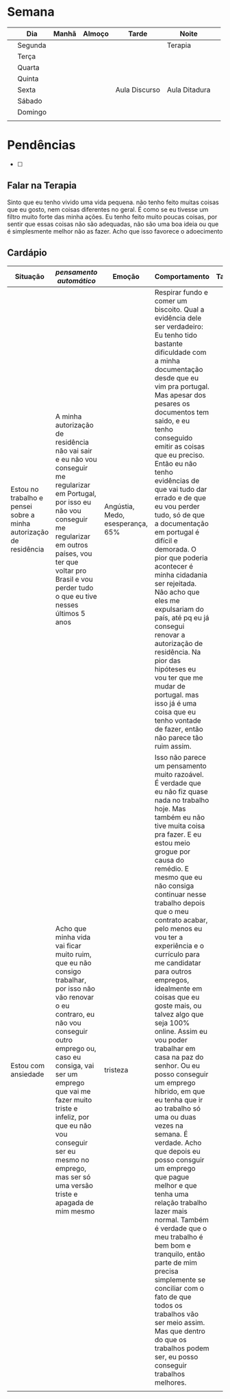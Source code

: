 # Semana
|     | **Dia** | Manhã | Almoço | Tarde         | Noite         |     |
| --- | ------- | ----- | ------ | ------------- | ------------- | --- |
|     | Segunda |       |        |               | Terapia       |     |
|     | Terça   |       |        |               |               |     |
|     | Quarta  |       |        |               |               |     |
|     | Quinta  |       |        |               |               |     |
|     | Sexta   |       |        | Aula Discurso | Aula Ditadura |     |
|     | Sábado  |       |        |               |               |     |
|     | Domingo |       |        |               |               |     |
|     |         |       |        |               |               |     |

# Pendências
- [ ] 

## Falar na Terapia
Sinto que eu tenho vivido uma vida pequena. não tenho feito muitas coisas que eu gosto, nem coisas diferentes no geral. É como se eu tivesse um  filtro muito forte das minha ações. Eu tenho feito muito poucas coisas, por sentir que essas coisas não são adequadas, não são uma boa ideia ou que é simplesmente melhor não as fazer. Acho que isso favorece o adoecimento

## Cardápio

| Situação                                                           | *pensamento automático*                                                                                                                                                                                                                                                                                                                       | Emoção                           | Comportamento                                                                                                                                                                                                                                                                                                                                                                                                                                                                                                                                                                                                                                                                                                                                                                                                                                                                                                                                                                                                              | Tarde | Noite |     |
| ------------------------------------------------------------------ | --------------------------------------------------------------------------------------------------------------------------------------------------------------------------------------------------------------------------------------------------------------------------------------------------------------------------------------------- | -------------------------------- | -------------------------------------------------------------------------------------------------------------------------------------------------------------------------------------------------------------------------------------------------------------------------------------------------------------------------------------------------------------------------------------------------------------------------------------------------------------------------------------------------------------------------------------------------------------------------------------------------------------------------------------------------------------------------------------------------------------------------------------------------------------------------------------------------------------------------------------------------------------------------------------------------------------------------------------------------------------------------------------------------------------------------- | ----- | ----- | --- |
| Estou no trabalho e pensei sobre a minha autorização de residência | A minha autorização de residência não vai sair e eu não vou conseguir me regularizar em Portugal, por isso eu não vou conseguir me regularizar em outros países, vou ter que voltar pro Brasil e vou perder tudo o que eu tive nesses últimos 5 anos                                                                                          | Angústia, Medo, esesperança, 65% | Respirar fundo e comer um biscoito. Qual a evidência dele ser verdadeiro: Eu tenho tido bastante dificuldade com a minha documentação desde que eu vim pra portugal. Mas apesar dos pesares os documentos tem saido, e eu tenho conseguido emitir as coisas que eu preciso. Então eu não tenho evidências de que vai tudo dar errado e de que eu vou perder tudo, só de que a documentação em portugal é difícil e demorada. O pior que poderia acontecer é minha cidadania ser rejeitada. Não acho que eles me expulsariam do país, até pq eu já consegui renovar a autorização de residência. Na pior das hipóteses eu vou ter que me mudar de portugal. mas isso já é uma coisa que eu tenho vontade de fazer, então não parece tão ruim assim.                                                                                                                                                                                                                                                                         |       |       |     |
| Estou com ansiedade                                                | Acho que minha vida vai ficar muito ruim, que eu não consigo trabalhar, por isso não vão renovar o eu contraro, eu não vou conseguir outro emprego ou, caso eu consiga, vai ser um emprego que vai me fazer muito triste e infeliz, por que eu não vou conseguir ser eu mesmo no emprego, mas ser só uma versão triste e apagada de mim mesmo | tristeza                         | Isso não parece um pensamento muito razoável. É verdade que eu não fiz quase nada no trabalho hoje. Mas também eu não tive muita coisa pra fazer. E eu estou meio grogue por causa do remédio. E mesmo que eu não consiga continuar nesse trabalho depois que o meu contrato acabar, pelo menos eu vou ter a experiência e o currículo para me candidatar para outros empregos, idealmente em coisas que eu goste mais, ou talvez algo que seja 100% online. Assim eu vou poder trabalhar em casa na paz do senhor. Ou eu posso conseguir um emprego híbrido, em que eu tenha que ir ao trabalho só uma ou duas vezes na semana. É verdade. Acho que depois eu posso consguir um emprego que pague melhor e que tenha uma relação trabalho lazer mais normal. Também é verdade que o meu trabalho é bem bom e tranquilo, então parte de mim precisa simplemente se conciliar com o fato de que todos os trabalhos vão ser meio assim. Mas que dentro do que os trabalhos podem ser, eu posso conseguir trabalhos melhores. |       |       |     |
|                                                                    |                                                                                                                                                                                                                                                                                                                                               |                                  |                                                                                                                                                                                                                                                                                                                                                                                                                                                                                                                                                                                                                                                                                                                                                                                                                                                                                                                                                                                                                            |       |       |     |
